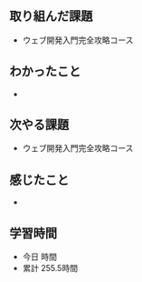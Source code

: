 ## 取り組んだ課題
- ウェブ開発入門完全攻略コース
## わかったこと
- 
## 次やる課題
- ウェブ開発入門完全攻略コース
## 感じたこと
- 
## 学習時間
- 今日 時間
- 累計 255.5時間
